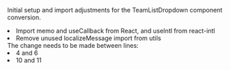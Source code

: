 Initial setup and import adjustments for the TeamListDropdown component conversion.

<div class="hint" title="Click here if you want to know what to do">
    <li>Import memo and useCallback from React, and useIntl from react-intl
    <li>Remove unused localizeMessage import from utils
</div>

<div class="hint" title="Click here if you want to know where to make the changes">
  The change needs to be made between lines:
    <li> 4 and 6
    <li> 10 and 11
</div>
